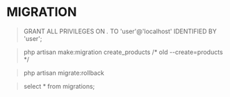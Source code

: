 # MIGRATION

> GRANT ALL PRIVILEGES ON *.* TO 'user'@'localhost' IDENTIFIED BY 'user';

> php artisan make:migration create_products /* old --create=products */

> php artisan migrate:rollback

> select * from migrations;
